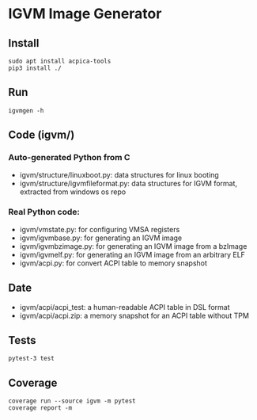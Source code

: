 # IGVM Image Generator

## Install
```
sudo apt install acpica-tools
pip3 install ./
```

## Run
```
igvmgen -h
```

## Code (igvm/)

### Auto-generated Python from C 
* igvm/structure/linuxboot.py: data structures for linux booting
* igvm/structure/igvmfileformat.py: data structures for IGVM format, extracted from windows os repo

### Real Python code:

* igvm/vmstate.py: for configuring VMSA registers
* igvm/igvmbase.py: for generating an IGVM image
* igvm/igvmbzimage.py: for generating an IGVM image from a bzImage
* igvm/igvmelf.py: for generating an IGVM image from an arbitrary ELF
* igvm/acpi.py: for convert ACPI table to memory snapshot

## Date

* igvm/acpi/acpi_test: a human-readable ACPI table in DSL format
* igvm/acpi/acpi.zip: a memory snapshot for an ACPI table without TPM

## Tests
```
pytest-3 test
```

## Coverage
```
coverage run --source igvm -m pytest
coverage report -m
```